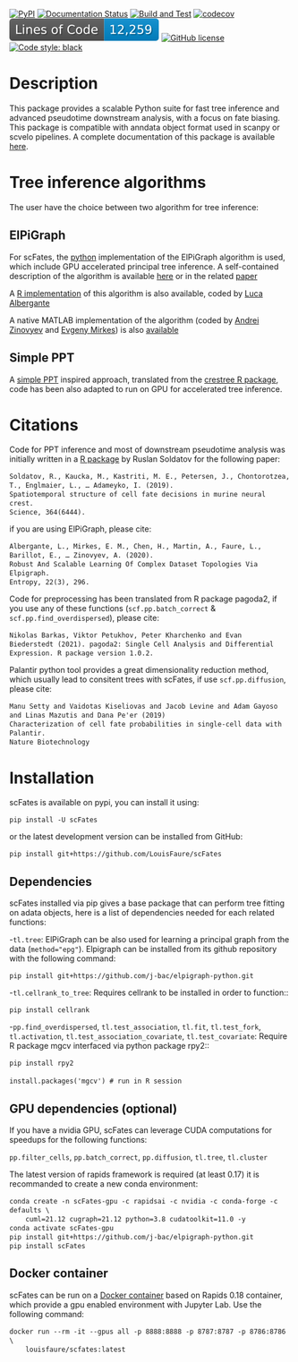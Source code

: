 [![PyPI](https://img.shields.io/pypi/v/scFates.svg)](https://pypi.python.org/pypi/scFates/)
[![Documentation Status](https://readthedocs.org/projects/scfates/badge/?version=latest)](https://scfates.readthedocs.io/en/latest/?badge=latest)
[![Build and Test](https://github.com/LouisFaure/scFates/actions/workflows/load_test_upload.yml/badge.svg)](https://github.com/LouisFaure/scFates/actions/workflows/load_test_upload.yml)
[![codecov](https://codecov.io/gh/LouisFaure/scFates/branch/master/graph/badge.svg)](https://codecov.io/gh/LouisFaure/scFates)
[![Line count](https://raw.githubusercontent.com/LouisFaure/scFates/linecount/badge.svg)](https://github.com/LouisFaure/scFates/tree/master/scFates)
[![GitHub license](https://img.shields.io/github/license/LouisFaure/scFates)](https://github.com/LouisFaure/scFates/blob/master/LICENSE)
[![Code style: black](https://img.shields.io/badge/code%20style-black-000000.svg)](https://github.com/psf/black)

Description
===========

This package provides a scalable Python suite for fast tree inference and advanced pseudotime downstream analysis, with a focus on fate biasing. This package is compatible with anndata object format used in scanpy or scvelo pipelines. A complete documentation of this package is available [here](https://scfates.readthedocs.io/en/latest).

Tree inference algorithms
=========================

The user have the choice between two algorithm for tree inference:

## ElPiGraph

For scFates, the [python](https://github.com/j-bac/elpigraph-python/) implementation of the ElPiGraph algorithm is used, which include GPU accelerated principal tree inference. A self-contained description of the algorithm is available [here](https://github.com/auranic/Elastic-principal-graphs/blob/master/ElPiGraph_Methods.pdf) or in the related [paper](https://www.mdpi.com/1099-4300/22/3/296)

A [R implementation](https://github.com/Albluca/ElPiGraph.R) of this algorithm is also available, coded by [Luca Albergante](https://github.com/Albluca)

A native MATLAB implementation of the algorithm (coded by [Andrei
Zinovyev](https://github.com/auranic/) and [Evgeny
Mirkes](https://github.com/Mirkes)) is also
[available](https://github.com/auranic/Elastic-principal-graphs)

## Simple PPT

A [simple PPT](https://www.acsu.buffalo.edu/~yijunsun/lab/Paper/simplePPT.pdf) inspired approach, translated from the [crestree R package](https://github.com/hms-dbmi/crestree), code has been also adapted to run on GPU for accelerated tree inference.

Citations
=========

Code for PPT inference and most of downstream pseudotime analysis was initially written in a [R package](https://github.com/hms-dbmi/crestree) by Ruslan Soldatov for the following paper:

    Soldatov, R., Kaucka, M., Kastriti, M. E., Petersen, J., Chontorotzea, T., Englmaier, L., … Adameyko, I. (2019).
    Spatiotemporal structure of cell fate decisions in murine neural crest.
    Science, 364(6444).

if you are using ElPiGraph, please cite:

    Albergante, L., Mirkes, E. M., Chen, H., Martin, A., Faure, L., Barillot, E., … Zinovyev, A. (2020).
    Robust And Scalable Learning Of Complex Dataset Topologies Via Elpigraph.
    Entropy, 22(3), 296.

Code for preprocessing has been translated from R package pagoda2, if you use any of these functions (`scf.pp.batch_correct` & `scf.pp.find_overdispersed`), please cite:

    Nikolas Barkas, Viktor Petukhov, Peter Kharchenko and Evan
    Biederstedt (2021). pagoda2: Single Cell Analysis and Differential
    Expression. R package version 1.0.2.

Palantir python tool provides a great dimensionality reduction method, which usually lead to consitent trees with scFates, if use `scf.pp.diffusion`, please cite:

    Manu Setty and Vaidotas Kiseliovas and Jacob Levine and Adam Gayoso and Linas Mazutis and Dana Pe'er (2019)
    Characterization of cell fate probabilities in single-cell data with Palantir.
    Nature Biotechnology

Installation
============

scFates is available on pypi, you can install it using:

    pip install -U scFates

or the latest development version can be installed from GitHub:

    pip install git+https://github.com/LouisFaure/scFates

Dependencies
------------

scFates installed via pip gives a base package that can perform tree fitting on adata objects, here is a list of dependencies needed for each related functions:

-`tl.tree`: ElPiGraph can be also used for learning a principal graph from the data (`method="epg"`). Elpigraph can be installed from its github repository with the following command:

    pip install git+https://github.com/j-bac/elpigraph-python.git

-`tl.cellrank_to_tree`: Requires cellrank to be installed in order to function::

    pip install cellrank

-`pp.find_overdispersed`, `tl.test_association`, `tl.fit`, `tl.test_fork`, `tl.activation`, `tl.test_association_covariate`, `tl.test_covariate`: Require R package mgcv interfaced via python package rpy2::

    pip install rpy2

    install.packages('mgcv') # run in R session


GPU dependencies (optional)
---------------------------

If you have a nvidia GPU, scFates can leverage CUDA computations for speedups for the following functions:

`pp.filter_cells`, `pp.batch_correct`, `pp.diffusion`, `tl.tree`, `tl.cluster`

The latest version of rapids framework is required (at least 0.17) it is recommanded to create a new conda environment:

    conda create -n scFates-gpu -c rapidsai -c nvidia -c conda-forge -c defaults \
        cuml=21.12 cugraph=21.12 python=3.8 cudatoolkit=11.0 -y
    conda activate scFates-gpu
    pip install git+https://github.com/j-bac/elpigraph-python.git
    pip install scFates

## Docker container

scFates can be run on a [Docker container](https://hub.docker.com/repository/docker/louisfaure/scfates) based on Rapids 0.18 container,
which provide a gpu enabled environment with Jupyter Lab. Use the following command:

    docker run --rm -it --gpus all -p 8888:8888 -p 8787:8787 -p 8786:8786 \
        louisfaure/scfates:latest
